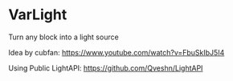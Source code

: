 # VarLight
Turn any block into a light source

Idea by cubfan: https://www.youtube.com/watch?v=FbuSkIbJ5I4

Using Public LightAPI: https://github.com/Qveshn/LightAPI

